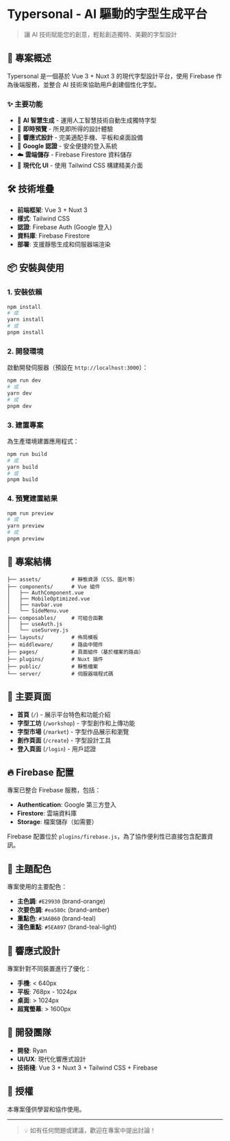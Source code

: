# Typersonal - AI 驅動的字型生成平台

> 讓 AI 技術賦能您的創意，輕鬆創造獨特、美觀的字型設計

## 🚀 專案概述

Typersonal 是一個基於 Vue 3 + Nuxt 3 的現代字型設計平台，使用 Firebase 作為後端服務，並整合 AI 技術來協助用戶創建個性化字型。

### ✨ 主要功能

- 🎨 **AI 智慧生成** - 運用人工智慧技術自動生成獨特字型
- 👀 **即時預覽** - 所見即所得的設計體驗
- 📱 **響應式設計** - 完美適配手機、平板和桌面設備
- 🔐 **Google 認證** - 安全便捷的登入系統
- ☁️ **雲端儲存** - Firebase Firestore 資料儲存
- 🎯 **現代化 UI** - 使用 Tailwind CSS 構建精美介面

## 🛠️ 技術堆疊

- **前端框架**: Vue 3 + Nuxt 3
- **樣式**: Tailwind CSS
- **認證**: Firebase Auth (Google 登入)
- **資料庫**: Firebase Firestore
- **部署**: 支援靜態生成和伺服器端渲染

## 📦 安裝與使用

### 1. 安裝依賴

```bash
npm install
# 或
yarn install
# 或
pnpm install
```

### 2. 開發環境

啟動開發伺服器（預設在 `http://localhost:3000`）：

```bash
npm run dev
# 或
yarn dev
# 或
pnpm dev
```

### 3. 建置專案

為生產環境建置應用程式：

```bash
npm run build
# 或 
yarn build
# 或
pnpm build
```

### 4. 預覽建置結果

```bash
npm run preview
# 或
yarn preview  
# 或
pnpm preview
```

## 📁 專案結構

```
├── assets/          # 靜態資源（CSS、圖片等）
├── components/      # Vue 組件
│   ├── AuthComponent.vue
│   ├── MobileOptimized.vue
│   ├── navbar.vue
│   └── SideMenu.vue
├── composables/     # 可組合函數
│   ├── useAuth.js
│   └── useSurvey.js
├── layouts/         # 佈局模板
├── middleware/      # 路由中間件
├── pages/           # 頁面組件（基於檔案的路由）
├── plugins/         # Nuxt 插件
├── public/          # 靜態檔案
└── server/          # 伺服器端程式碼
```

## 🔧 主要頁面

- **首頁** (`/`) - 展示平台特色和功能介紹
- **字型工坊** (`/workshop`) - 字型創作和上傳功能  
- **字型市場** (`/market`) - 字型作品展示和瀏覽
- **創作頁面** (`/create`) - 字型設計工具
- **登入頁面** (`/login`) - 用戶認證

## 🔥 Firebase 配置

專案已整合 Firebase 服務，包括：

- **Authentication**: Google 第三方登入
- **Firestore**: 雲端資料庫
- **Storage**: 檔案儲存（如需要）

Firebase 配置位於 `plugins/firebase.js`，為了協作便利性已直接包含配置資訊。

## 🎨 主題配色

專案使用的主要配色：

- **主色調**: `#E29930` (brand-orange)  
- **次要色調**: `#ea580c` (brand-amber)
- **重點色**: `#3A6B60` (brand-teal)
- **淺色重點**: `#5EA897` (brand-teal-light)

## 📱 響應式設計

專案針對不同裝置進行了優化：

- **手機**: < 640px
- **平板**: 768px - 1024px  
- **桌面**: > 1024px
- **超寬螢幕**: > 1600px

## 🤝 開發團隊

- **開發**: Ryan
- **UI/UX**: 現代化響應式設計
- **技術棧**: Vue 3 + Nuxt 3 + Tailwind CSS + Firebase

## 📄 授權

本專案僅供學習和協作使用。

---

> 💡 如有任何問題或建議，歡迎在專案中提出討論！
